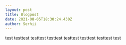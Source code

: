 ```yaml
---
layout: post
title: Blogpost
date: 2021-08-05T18:30:24.430Z
author: Serhii
---
```

test testtest testtest testtest testtest testtest testtest test